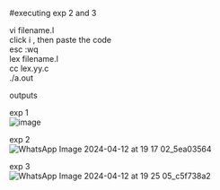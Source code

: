 #executing exp 2 and 3 

vi filename.l <br>
click i , then paste the code <br>
esc :wq <br>
lex filename.l <br>
cc lex.yy.c <br>
./a.out <br>


outputs 

exp 1 <br>
![image](https://github.com/hedge-hog-23/Compiler-Design/assets/123928930/eebe6437-2a6a-43bd-9790-1e2288af3b98)

exp 2 <br>
![WhatsApp Image 2024-04-12 at 19 17 02_5ea03564](https://github.com/hedge-hog-23/Compiler-Design/assets/123928930/80fd2d07-bda8-41f4-9e4f-ce6f7fa99e24)

exp 3 <br>
![WhatsApp Image 2024-04-12 at 19 25 05_c5f738a2](https://github.com/hedge-hog-23/Compiler-Design/assets/123928930/d936d17a-033a-4629-a887-8e2696664d46)



